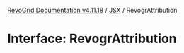 [RevoGrid Documentation v4.11.18](README.md) / [JSX](Namespace.JSX.md) / RevogrAttribution

# Interface: RevogrAttribution

